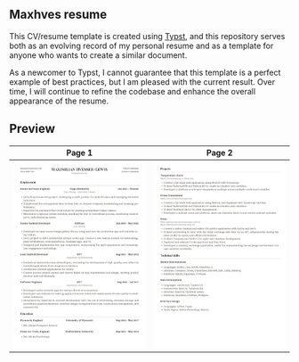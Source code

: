 ## Maxhves resume

This CV/resume template is created using [Typst](https://typst.app), and this repository serves both as an evolving record of my personal resume and as a template for anyone who wants to create a similar document.

As a newcomer to Typst, I cannot guarantee that this template is a perfect example of best practices, but I am pleased with the current result. Over time, I will continue to refine the codebase and enhance the overall appearance of the resume.

## Preview

| Page 1 | Page 2 |
| ------ | ------ |
| ![maxhves resume page 1 preview](https://raw.githubusercontent.com/maxhves/maxhves-cv/main/output/maxhves_cv_preview_p1.png) | ![maxhves resume page 2 preview](https://raw.githubusercontent.com/maxhves/maxhves-cv/main/output/maxhves_cv_preview_p2.png) |
